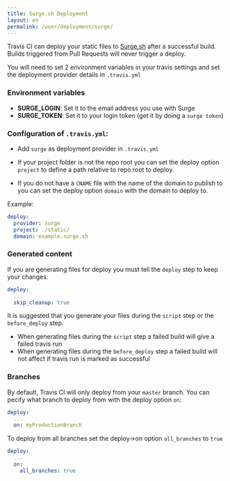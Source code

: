 ```yaml
---
title: Surge.sh Deployment
layout: en
permalink: /user/deployment/surge/
---
```


Travis CI can deploy your static files to [Surge.sh](https://surge.sh/) after a successful build. Builds triggered from Pull Requests will never trigger a deploy.

You will need to set 2 environment variables in your travis settings and set the deployment provider details in `.travis.yml`

### Environment variables

* **SURGE_LOGIN**: Set it to the email address you use with Surge
* **SURGE_TOKEN**: Set it to your login token (get it by doing a `surge token`)

### Configuration of `.travis.yml`:

- Add `surge` as deployment provider in `.travis.yml`

- If your project folder is not the repo root you can set the deploy option `project` to define a path relative to repo root to deploy.

- If you do not have a `CNAME` file with the name of the domain to publish to you can set the deploy option `domain` with the domain to deploy to. 

Example: 

```yaml
deploy:
  provider: surge
  project: ./static/
  domain: example.surge.sh  
```

### Generated content

If you are generating files for deploy you must tell the `deploy` step to keep your changes:

```yaml
deploy:
  ... 
  skip_cleanup: true
```

It is suggested that you generate your files during the `script` step or the `before_deploy` step.

- When generating files during the `script` step a failed build will give a failed travis run
- When generating files during the `before_deploy` step a failed build will not affect if travis run is marked as successful


### Branches

By default, Travis CI will only deploy from your `master` branch. You can pecify what branch to deploy from with the deploy option `on`:

```yaml
deploy:
  ...
  on: myProductionBranch
```

To deploy from all branches set the deploy->on option `all_branches` to `true`

```yaml
deploy:
  ...
  on:
    all_branches: true
```
